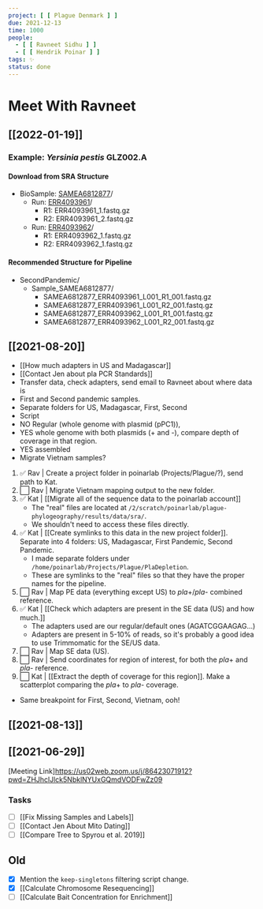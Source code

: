 ```yaml
---
project: [ [ Plague Denmark ] ]
due: 2021-12-13
time: 1000
people:
  - [ [ Ravneet Sidhu ] ]
  - [ [ Hendrik Poinar ] ]
tags: ✨    
status: done
---
```


# Meet With Ravneet

## [[2022-01-19]]

### Example: _Yersinia pestis_ GLZ002.A

#### Download from SRA Structure

- BioSample: [SAMEA6812877](https://www.ncbi.nlm.nih.gov/biosample/?term=SAMEA6812877)/
	- Run: [ERR4093961](https://trace.ncbi.nlm.nih.gov/Traces/sra/?run=ERR4093961)/
		- R1: ERR4093961_1.fastq.gz
		- R2: ERR4093961_2.fastq.gz
	- Run: [ERR4093962](https://trace.ncbi.nlm.nih.gov/Traces/sra/?run=ERR4093962)/
		- R1: ERR4093962_1.fastq.gz
		- R2: ERR4093962_1.fastq.gz 

#### Recommended Structure for Pipeline

- SecondPandemic/
	- Sample_SAMEA6812877/
		- SAMEA6812877_ERR4093961_L001_R1_001.fastq.gz
		- SAMEA6812877_ERR4093961_L001_R2_001.fastq.gz
		- SAMEA6812877_ERR4093962_L001_R1_001.fastq.gz
		- SAMEA6812877_ERR4093962_L001_R2_001.fastq.gz

## [[2021-08-20]]

- [[How much adapters in US and Madagascar]]
- [[Contact Jen about pla PCR Standards]]
- Transfer data, check adapters, send email to Ravneet about where data is
- First and Second pandemic samples.
- Separate folders for US, Madagascar, First, Second
- Script 
- NO Regular (whole genome with plasmid (pPC1)), 
- YES whole genome with both plasmids (+ and -), compare depth of coverage in that region.
- YES assembled
- Migrate Vietnam samples?

1. ✅ Rav | Create a project folder in poinarlab (Projects/Plague/?), send path to Kat.
1. ⬜ Rav | Migrate Vietnam mapping output to the new folder.
1. ✅ Kat | [[Migrate all of the sequence data to the poinarlab account]]
	- The "real" files are located at `/2/scratch/poinarlab/plague-phylogeography/results/data/sra/`.
	- We shouldn't need to access these files directly.
1. ✅ Kat | [[Create symlinks to this data in the new project folder]].  Separate into 4 folders: US, Madagascar, First Pandemic, Second Pandemic.
	- I made separate folders under `/home/poinarlab/Projects/Plague/PlaDepletion`.
	- These are symlinks to the "real" files so that they have the proper names for the pipeline.
1. ⬜ Rav | Map PE data (everything except US) to *pla*+/*pla*- combined reference.
1. ✅ Kat | [[Check which adapters are present in the SE data (US) and how much.]]
	- The adapters used are our regular/default ones (AGATCGGAAGAG...)
	- Adapters are present in 5-10% of reads, so it's probably a good idea to use Trimmomatic for the SE/US data.
1. ⬜ Rav | Map SE data (US).
1. ⬜ Rav | Send coordinates for region of interest, for both the *pla*+ and *pla*- reference.
1. ⬜ Kat | [[Extract the depth of coverage for this region]]. Make a scatterplot comparing the *pla*+ to *pla*- coverage.

- Same breakpoint for First, Second, Vietnam, ooh!




## [[2021-08-13]]

## [[2021-06-29]]

[Meeting Link]https://us02web.zoom.us/j/86423071912?pwd=ZHJhclJlck5NbklNYUxGQmdVODFwZz09

### Tasks

- [ ] [[Fix Missing Samples and Labels]]
- [ ] [[Contact Jen About Mito Dating]]
- [ ] [[Compare Tree to Spyrou et al. 2019]]

## Old

- [x] Mention the ```keep-singletons``` filtering script change.
- [x] [[Calculate Chromosome Resequencing]]
- [ ] [[Calculate Bait Concentration for Enrichment]]